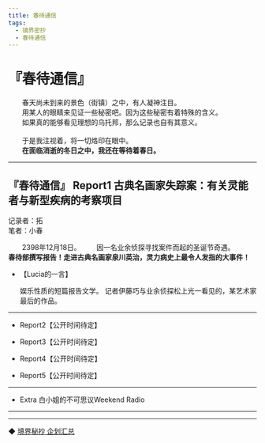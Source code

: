 ```yaml
---
title: 春待通信
tags:
  - 镜界密抄
  - 春待通信
---
```

# 『春待通信』


&emsp;&emsp;春天尚未到来的景色（街镇）之中，有人凝神注目。<br>
&emsp;&emsp;用某人的眼睛来见证一些秘密吧。因为这些秘密有着特殊的含义。<br>
&emsp;&emsp;如果真的能够看见理想的乌托邦，那么记录也自有其意义。<br>
<br>
&emsp;&emsp;于是我注视着，将一切烙印在眼中。<br>
&emsp;&emsp;<b>在面临消逝的冬日之中，我还在等待着春日。</b>
<br>

---

## 『春待通信』 Report1 古典名画家失踪案：有关灵能者与新型疾病的考察项目

记录者：拓<br>
笔者：小春<br>

&emsp;&emsp;2398年12月18日。
&emsp;&emsp;因一名业余侦探寻找案件而起的圣诞节奇遇。
&emsp;&emsp;<b>春待部撰写报告！走进古典名画家泉川英治，灵力病史上最令人发指的大事件！</b>

- 【Lucia的一言】

   娱乐性质的短篇报告文学。
   记者伊藤巧与业余侦探松上光一看见的，某艺术家最后的作品。

---

- Report2【公开时间待定】

- Report3【公开时间待定】

- Report4【公开时间待定】

- Report5【公开时间待定】

---

- Extra 白小姐的不可思议Weekend Radio

---
---

◆ [境界秘抄 企划汇总](https://luciasnote.space/_posts/2020-12-24-%E9%95%9C%E5%AF%86/)
